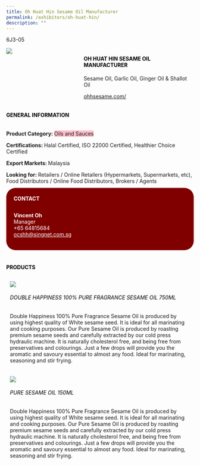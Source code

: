 ```yaml
---
title: Oh Huat Hin Sesame Oil Manufacturer
permalink: /exhibitors/oh-huat-hin/
description: ""
---
```

<head>
	<div class="flex-paragraph">
		<!--hi there! this is a comment and will provide you with instructional guides-->
		<!--insert booth number here!-->
		<p style="text-transform: uppercase">6J3-05</p></div>
			<div class="flex-container" style="display: flex; flex-wrap: wrap;">
				<!--insert DOWNLOAD link of company logo between the " marks!-->
			<div class="card sgds" style="flex: 1 1 40%; display: block;"><img src="https://drive.google.com/u/0/uc?id=1Vnx5EokkGdf4mU95Wu365-9rCR22LyC1&export=download"></div>
	<div class="card-sgds" style="flex: 1 1 58%; display: block; margin-left: 3px">
		<h4 style="text-transform: uppercase; color: black;"><!--insert the exhibitor's name between the <b> tags here--><b>Oh Huat Hin Sesame Oil Manufacturer</b></h4><!--insert the exhibitor's description between the <p> tags here-->
		<p>Sesame Oil, Garlic Oil, Ginger Oil & Shallot Oil</p>
		<!--insert the exhibitor's website link, making sure there is "https:// www." present please. make sure the entire https link goes in between the " marks-->
		<p><a href="https://ohhsesame.com/" target="_blank"><!--insert the www website link here (no need for https)-->ohhsesame.com/</a></p>
	</div>
</div>
</head>

<body>
	<h4 style="text-transform: uppercase; color: black;"><b>General Information</b></h4>
		<div class="flex-container" style="display: flex; flex-wrap: wrap;">
			<div class="card sgds" style="flex: 1 1 65%; display: block; align-self: stretch">
			<div class="flex-paragraph">
			<p><b>Product Category: </b><span style=" background-color: pink; border-radius: 10 px;"><!--insert the exhibitor's pdt cat between the <p> tags here-->Oils and Sauces</span></p> 
				<p><b>Certifications: </b><!--insert all the exhibitor's certifications between the </b> and </p> here-->Halal Certified, ISO 22000 Certified, Healthier Choice Certified</p>
			<p><b>Export Markets: </b><!--insert all the exhibitor's export markets between the </b> and </p> here-->Malaysia</p>
			<p style="margin-bottom: 10px;"><b>Looking for: </b><!--insert all the exhibitor's potential business partners between the </b> and </p> here-->Retailers / Online Retailers (Hypermarkets, Supermarkets, etc), Food Distributors / Online Food Distributors, Brokers / Agents</p>
			</div>
		</div>
		<div class="card sgds" style="flex: 1 1 35%; padding: 10px; display: block; background-color: maroon; border-radius: 25px; align-self: center;">
		<h4 style="color: white; margin-top: 10px; margin-left: 10px;">CONTACT</h4>
		<div class="flex-paragraph">
			<!--replace with exhibitor's: -->
			<p style="padding: 10px; color: white;"><b><!-- POC name-->Vincent Oh</b><br><!-- designation-->Manager<br><!--contact number-->+65 64815684<br><!-- for linking purposes, insert their email after "mailto:"...--><a href="mailto:ocshh@singnet.com.sg" style="color: white;"><!--...and also include the display email before </a> here-->ocshh@singnet.com.sg</a></p>
		</div>
			</div>
		</div>
	<br>
		<h4 style="text-transform: uppercase; color: black;"><b>products</b></h4>
<div style="display: flex; flex-wrap: wrap;">
  <div class="card sgds" style="flex: 1 1 47%; margin: 10px; display: block;"><!--insert the exhibitor's DOWNLOAD image for product between the " marks here-->
	<div class="flex-image" style="display: block;"><img src="https://drive.google.com/u/0/uc?id=1_PnHmc9sQy4OXpEhqnih_ikoZ1UiUlKu&export=download"></div>
	<div class="flex-paragraph">
		<h6 style="text-transform: uppercase; color: black;"><!--insert product name before </h6> and product description after <p>-->Double Happiness 100% Pure Fragrance Sesame Oil 750ML</h6>
		<p>Double Happiness 100% Pure Fragrance Sesame Oil is produced by using highest quality of White sesame seed. It is ideal for all marinating and cooking purposes.
Our Pure Sesame Oil is produced by roasting premium sesame seeds and carefully extracted by our cold press hydraulic machine. It is naturally cholesterol free, and being free from preservatives and colourings. 
Just a few drops will provide you the aromatic and savoury essential to almost any food. Ideal for marinating, seasoning and stir frying.</p></div>
	</div>
		<div class="card sgds" style="flex: 1 1 47%; margin: 10px; display: block;">
		<div class="flex-image" style="display: block;"><img src="https://drive.google.com/u/0/uc?id=1vaWmwpd8uydgdrb4xxavjMtjb1rZ1h8q&export=download"></div>
	<div class="flex-paragraph">
		<h6 style="text-transform: uppercase; color: black;">Pure Sesame Oil 150ML</h6>
		<p>Double Happiness 100% Pure Fragrance Sesame Oil is produced by using highest quality of White sesame seed. It is ideal for all marinating and cooking purposes.
Our Pure Sesame Oil is produced by roasting premium sesame seeds and carefully extracted by our cold press hydraulic machine. It is naturally cholesterol free, and being free from preservatives and colourings. 
Just a few drops will provide you the aromatic and savoury essential to almost any food. Ideal for marinating, seasoning and stir frying.</p></div>
	</div>
	<!--don't delete these 2 tags. double check how the layout looks on the right too and lemme know if there are any problems! thank u so much for ur hardwork!-->
	</div>
</body>